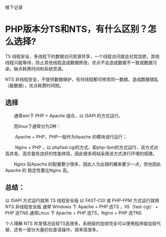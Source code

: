 做下记录

# PHP版本分TS和NTS，有什么区别？怎么选择?

TS 线程安全，多线程下的数据访问资源共享，一个线程访问就会对其加锁，其他线程只能等待，防止其他线程造成数据修改。优点不会造成数据不一致或数据污染，缺点耗费时间和系统资源。

NTS 非线程安全，不提供数据保护，任何线程都可修改同一数据，造成数据错乱（脏数据），优点耗费时间短。

## 选择

　　通常win下 PHP + Apache 组合，以 ISAPI 的方式运行。

　　而linux下通常分为2种：

　　 Apache + PHP，PHP一般作为Apache 的模块进行运行；

　　 Nginx + PHP ，以 phpfast cgi的方式，即php-fpm的方式运行，该方式对高并发、高负载有良好的性能体现，因此很多网站采用该方式进行环境的搭建。

　　Nginx 较Apache 的配置要少很多，因此人为出错的概率要少一点，但也因此 Apache 的 稳定性要比Nginx 高。

## 总结：

以 ISAPI 方式运行就用 TS 线程安全版
以 FAST-CGI 或 PHP-FPM 方式运行就用NTS 非线程安全版
通常 Windows 下 Apache + PHP 选TS ，IIS（fast-cgi） + PHP 选TNS
通常Linux 下 Apache + PHP 选TS，Nginx + PHP 选TNS

个人理解 NTS 并发情况会较TS高很多，系统级的加锁完全可以使用程序级加锁代替，还有一部分大量的仅是读操作，效率高很多。


